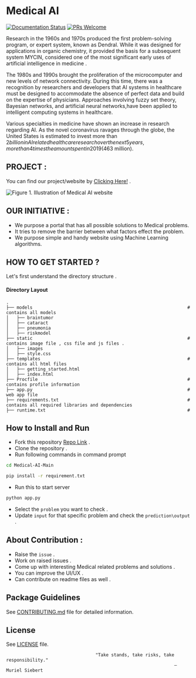 # Medical AI
[![Documentation Status](https://readthedocs.org/projects/fairscale/badge/?version=latest)](https://fairscale.readthedocs.io/en/latest/?badge=latest) [![PRs Welcome](https://img.shields.io/badge/PRs-welcome-brightgreen.svg)](https://github.com/facebookresearch/fairscale/blob/master/CONTRIBUTING.md)  

Research in the 1960s and 1970s produced the first problem-solving program, or expert system, known as Dendral. While it was designed for applications in organic chemistry, it provided the basis for a subsequent system MYCIN, considered one of the most significant early uses of artificial intelligence in medicine .

The 1980s and 1990s brought the proliferation of the microcomputer and new levels of network connectivity. During this time, there was a recognition by researchers and developers that AI systems in healthcare must be designed to accommodate the absence of perfect data and build on the expertise of physicians. Approaches involving fuzzy set theory, Bayesian networks, and artificial neural networks,have been applied to intelligent computing systems in healthcare. 

Various specialties in medicine have shown an increase in research regarding AI. As the novel coronavirus ravages through the globe, the United States is estimated to invest more than $2 billion in AI related healthcare research over the next 5 years, more than 4 times the amount spent in 2019 ($463 million).

## PROJECT :
You can find our project/website by [Clicking Here!](https://arcane-garden-82331.herokuapp.com/) .

<img src="readme_images/medicalai-2020-11-25_00.10.09.gif" alt="Figure 1. Illustration of Medical AI website" >

## OUR INITIATIVE :
* We purpose a portal that has all possible solutions to Medical problems.
* It tries to remove the barrier between what factors effect the problem.
* We purpose simple and handy website using Machine Learning algorithms.


## HOW TO GET STARTED ?
Let's first understand the directory structure .

#### Directory Layout 
    .
    ├── models                                                           # contains all models
    │   ├── braintumor
    │   ├── cataract
    │   ├── pneumonia
    │   ├── riskmodel
    ├── static                                                           # contains image file , css file and js files .
    │   ├── images
    │   ├── style.css
    ├── templates                                                        # contains all html files
    │   ├── getting_started.html
    │   ├── index.html
    ├── Procfile                                                         # contains profile information
    ├── app.py                                                           # web app file
    ├── requirements.txt                                                 # contains all required libraries and dependencies 
    ├── runtime.txt                                                      # 
   
   
## How to Install and Run
* Fork this repository [Repo Link](https://github.com/manpreet2000/Medical-AI) .
* Clone the repository .
* Run following commands in command prompt
```bash
cd Medical-AI-Main
``` 

```bash
pip install -r requirement.txt
``` 
* Run this to start server
```bash
python app.py
``` 
* Select the `problem` you want to check .
* Update `input` for that specific problem and check the `prediction\output` .
                                  
## About Contribution :
* Raise the `issue` .
* Work on raised issues .
* Come up with interesting Medical related problems and solutions .
* You can improve the UI/UX .
* Can contribute on readme files as well .

## Package Guidelines

See [CONTRIBUTING.md](CONTRIBUTING.md) file for detailed information.

## License

See [LICENSE](LICENSE) file.


                                      "Take stands, take risks, take responsibility."
                                                                    — Muriel Siebert
